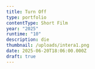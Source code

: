 ```yaml
---
title: Turn Off
type: portfolio
contentType: Short Film
year: "2025"
runtime: "10"
description: die
thumbnail: /uploads/intera1.png
date: 2025-06-20T18:06:00.000Z
draft: true
---
```

